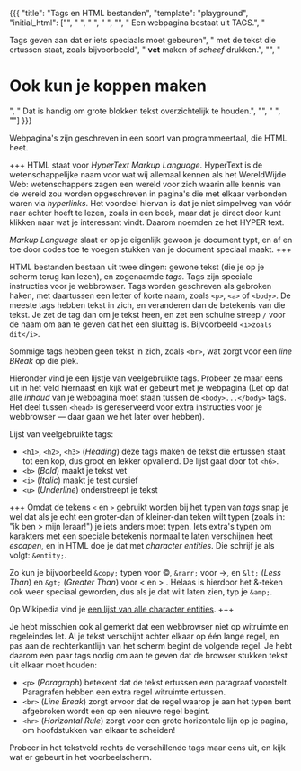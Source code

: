 {{{
    "title":    "Tags en HTML bestanden",
    "template": "playground",
    "initial_html": ["<html>",
                     "  <head>",
                     "  </head>",
                     "  <body>",
                     "",
                     "      Een webpagina bestaat uit TAGS.",
                     "      <p>Tags geven aan dat er iets speciaals moet gebeuren",
                     "      met de tekst die ertussen staat, zoals bijvoorbeeld",
                     "      <b>vet</b> maken of <i>scheef</i> drukken.",
                     "",
                     "      <h1>Ook kun je koppen maken</h1>",
                     "      Dat is handig om grote blokken tekst overzichtelijk te houden.",
                     "",
                     "  </body>",
                     "</html>"]
}}}

Webpagina's zijn geschreven in een soort van programmeertaal, die
HTML heet. 

+++
HTML staat voor *HyperText Markup Language*. HyperText is de wetenschappelijke
naam voor wat wij allemaal kennen als het WereldWijde Web: wetenschappers zagen een
wereld voor zich waarin alle kennis van de wereld zou worden opgeschreven in
pagina's die met elkaar verbonden waren via *hyperlinks*. Het voordeel hiervan
is dat je niet simpelweg van vóór naar achter hoeft te lezen, zoals in een
boek, maar dat je direct door kunt klikken naar wat je interessant vindt.
Daarom noemden ze het HYPER text.

*Markup Language* slaat er op je eigenlijk gewoon je document typt, en af
en toe door codes toe te voegen stukken van je document speciaal maakt.
+++

HTML bestanden bestaan uit twee dingen: gewone tekst (die je op je scherm terug
kan lezen), en zogenaamde *tags*. Tags zijn speciale instructies voor je
webbrowser. Tags worden geschreven als gebroken haken, met daartussen een
letter of korte naam, zoals `<p>`, `<a>` of `<body>`. De meeste tags
hebben tekst in zich, en veranderen dan de betekenis van die tekst.
Je zet de tag dan om je tekst heen, en zet een schuine streep `/` voor de
naam om aan te geven dat het een sluittag is. Bijvoorbeeld `<i>zoals dit</i>`.

Sommige tags hebben geen tekst in zich, zoals `<br>`, wat zorgt voor een *line
BReak* op die plek.

Hieronder vind je een lijstje van veelgebruikte tags. Probeer ze maar eens uit
in het veld hiernaast en kijk wat er gebeurt met je webpagina (Let op dat alle
*inhoud* van je webpagina moet staan tussen de `<body>...</body>` tags.  Het
deel tussen `<head>` is gereserveerd voor extra instructies voor je webbrowser
— daar gaan we het later over hebben).

Lijst van veelgebruikte tags:

* `<h1>`, `<h2>`, `<h3>` (*Heading*) deze tags maken de tekst die ertussen staat tot een
kop, dus groot en lekker opvallend. De lijst gaat door tot `<h6>`.
* `<b>` (*Bold*) maakt je tekst vet
* `<i>` (*Italic*) maakt je test cursief
* `<u>` (*Underline*) onderstreept je tekst

+++
Omdat de tekens `<` en `>` gebruikt worden bij het typen van *tags* snap je wel
dat als je echt een groter-dan of kleiner-dan teken wilt typen (zoals in:
"ik ben > mijn leraar!") je iets anders moet typen. Iets extra's typen om
karakters met een speciale betekenis normaal te laten verschijnen heet *escapen*,
en in HTML doe je dat met *character entities*. Die schrijf je als volgt: `&entity;`.

Zo kun je bijvoorbeeld `&copy;` typen voor ©, `&rarr;` voor →, en `&lt;` (*Less
Than*) en `&gt;` (*Greater Than*) voor < en > . Helaas is hierdoor het &-teken
ook weer speciaal geworden, dus als je dat wilt laten zien, typ je `&amp;`.

Op Wikipedia vind je [een lijst van alle character
entities](http://en.wikipedia.org/wiki/List_of_XML_and_HTML_character_entity_references).
+++

Je hebt misschien ook al gemerkt dat een webbrowser niet op witruimte en
regeleindes let. Al je tekst verschijnt achter elkaar op één lange regel,
en pas aan de rechterkantlijn van het scherm begint de volgende regel. Je hebt daarom 
een paar tags nodig om aan te geven dat de browser stukken tekst uit elkaar moet
houden:

* `<p>` (*Paragraph*) betekent dat de tekst ertussen een paragraaf voorstelt.
  Paragrafen hebben een extra regel witruimte ertussen.
* `<br>` (*Line Break*) zorgt ervoor dat de regel waarop je aan het typen bent
  afgebroken wordt een op een nieuwe regel begint.
* `<hr>` (*Horizontal Rule*) zorgt voor een grote horizontale lijn op je pagina, 
  om hoofdstukken van elkaar te scheiden!

Probeer in het tekstveld rechts de verschillende tags maar eens uit, en kijk
wat er gebeurt in het voorbeelscherm.
